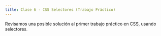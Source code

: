 ```yaml
---
title: Clase 6 - CSS Selectores (Trabajo Práctico)
---
```


Revisamos una posible solución al primer trabajo práctico en CSS, usando selectores.